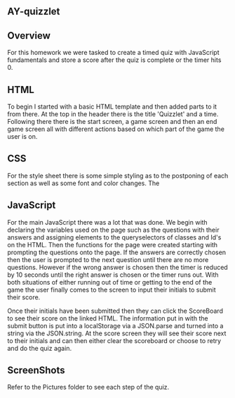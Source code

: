 ## AY-quizzlet

## Overview

For this homework we were tasked to create a timed quiz with JavaScript fundamentals and store a score after the quiz is complete or the timer hits 0.
## HTML
To begin I started with a basic HTML template and then added parts to it from there. At the top in the header there is the title 'Quizzlet' and a time. Following there there is the start screen, a game screen and then an end game screen all with different actions based on which part of the game the user is on.
## CSS
For the style sheet there is some simple styling as to the postponing of each section as well as some font and color changes. The
## JavaScript
For the main JavaScript there was a lot that was done. We begin with declaring the variables used on the page such as the questions with their answers and assigning elements to the queryselectors of classes and Id's on the HTML. Then the functions for the page were created starting with prompting the questions onto the page. If the answers are correctly chosen then the user is prompted to the next question until there are no more questions. However if the wrong answer is chosen then the timer is reduced by 10 seconds until the right answer is chosen or the timer runs out. With both situations of either running out of time or getting to the end of the game the user finally comes to the screen to input their initials to submit their score.

Once their initials have been submitted then they can click the ScoreBoard to see their score on the linked HTML. The information put in with the submit button is put into a localStorage via a JSON.parse and turned into a string via the JSON.string. At the score screen they will see their score next to their initials and can then either clear the scoreboard or choose to retry and do the quiz again.


## ScreenShots 

Refer to the Pictures folder to see each step of the quiz. 